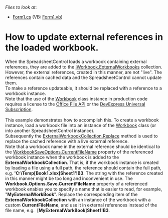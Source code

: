 <!-- default file list -->
*Files to look at*:

* [Form1.cs](./CS/ExternalReferencesLoadSample/Form1.cs) (VB: [Form1.vb](./VB/ExternalReferencesLoadSample/Form1.vb))
<!-- default file list end -->
# How to update external references in the loaded workbook.


When the SpreadsheetControl loads a workbook containing external references, they are added to the <a href="http://help.devexpress.com/#CoreLibraries/DevExpressSpreadsheetIWorkbook_ExternalWorkbookstopic">IWorkbook.ExternalWorkbooks</a> collection. However, the external references, created in this manner, are not "live". The references contain cached data and the SpreadsheetControl cannot update them.<br />To make a reference updateable, it should be replaced with a reference to a workbook instance. <br />Note that the use of the <a href="http://help.devexpress.com/#DocumentServer/clsDevExpressSpreadsheetWorkbooktopic">Workbook</a> class instance in production code requires a license to the <a href="https://www.devexpress.com/Products/NET/Document-Server/">Office File API</a> or the <a href="https://www.devexpress.com/Products/NET/Document-Server/pricing.xml">DevExpress Universal Subscription</a>. <br /><br />This example demonstrates how to accomplish this. To create a workbook instance, load a workbook file into an instance of the <a href="http://help.devexpress.com/#DocumentServer/clsDevExpressSpreadsheetWorkbooktopic">Workbook</a> class (or into another SpreadsheetControl instance). <br />Subsequently the <a href="http://help.devexpress.com/#CoreLibraries/DevExpressSpreadsheetExternalWorkbookCollection_Replacetopic">ExternalWorkbookCollection.Replace</a> method is used to replace the cached reference with a live external reference.<br />Note that a workbook name in the external reference should be identical to the <a href="http://help.devexpress.com/#CoreLibraries/DevExpressXtraSpreadsheetWorkbookSaveOptions_CurrentFileNametopic">WorkbookSaveOptions.CurrentFileName</a> property of the referenced workbook instance when the workbook is added to the <strong>ExternalWorkbookCollection</strong>. That is, if the workbook instance is created by loading a file using a full path, the reference should contain the full path, e.g. <strong>'C:\Temp\[Book1.xlsx]Sheet1'!B3</strong>. The string with the reference created in this manner might be too long and inconvenient in use. The <strong>Workbook.Options.Save.CurrentFileName</strong> property of a referenced workbook enables you to specify a name that is easier to read, for example, "<strong>MyExternalWorkBook</strong>". Replace the corresponding item of the <strong>ExternalWorkbookCollection</strong> with an instance of the workbook with a custom <strong>CurrentFileName</strong>, and use it in external references instead of the file name, e.g.  [<strong>MyExternalWorkBook</strong>]<strong>Sheet1!B3</strong>.

<br/>


